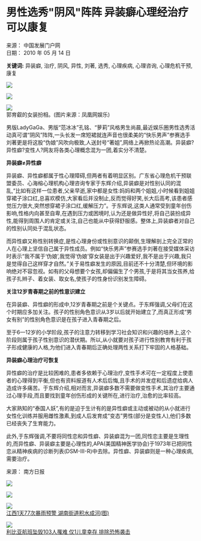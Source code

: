 # 男性选秀"阴风"阵阵 异装癖心理经治疗可以康复

来源： 中国发展门户网  
日期： 2010 年 05 月 14 日  

**关键词:** 异装癖, 治疗, 阴风, 异性, 刘著, 选秀, 心理疾病, 心理咨询, 心理危机干预, 康复

![](http://images.chinagate.cn/images_wb/wa/wa_25.gif)

![](http://images.chinagate.cn/images_wb/wa/wa_26.gif)

![](http://i1.ce.cn/sci/xlty/201005/13/W020100513476335576844.jpg)  
郭育叡的女装扮相。(图片来源：凤凰网娱乐)

男版LadyGaGa、男版“范冰冰”孔铭、“萝莉”风格男生尚晨,最近娱乐圈男性选秀活动真可谓“阴风”阵阵,一头长发一席短裙就连声音也很柔美的“快乐男声”参赛选手刘著更是将这股“伪娘”风吹向极致,人送封号“著姐”,网络上再掀热论高潮。异装癖?异性癖?变性人?网友将各类心理概念混为一团,着实分不清楚。

**异装癖≠异性癖**

异装癖、异性癖都属于性心理障碍,但两者有着明显区别。广东省心理危机干预联盟委员、心海榕心理机构心理咨询专家于东辉介绍,异装癖是对性别认同的混乱,“比如有这样一位患者,父亲早逝,家中都是女性:妈妈和两个姐姐,小时候看到姐姐穿裙子涂口红,总喜欢模仿,大家看后并没制止,反而觉得好笑,长大后高考,该患者感觉压力很大,突然想穿裙子涂口红,缓解压力”。于东辉说,这类人通常受到童年创伤影响,性格内向甚至自卑,在遇到压力或困境时,认为还是做异性好,将自己装扮成异性,能得到周围人的肯定或关注,自己也能从中获得舒服感。整体上,异装癖者对自己的性别认同处于混乱状态。

而异性癖又称性别转换症,是性心理身份或性别意识的颠倒,生理解剖上完全正常的人在心理上坚信自己属于异性成员。例如“快乐男声”参赛选手刘著在接受媒体采访时表示“我不属于‘伪娘’,我觉得‘伪娘’穿女装是出于兴趣爱好,我不是出于兴趣,我只是觉得自己这样穿才自然。”关于易性癖发生的原因,目前还不十分清楚,但环境的影响绝对不容忽视。如有的父母想要个女孩,却偏偏生了个男孩,于是将其当女孩养,给孩子扎辫子、着女装、取女名,使孩子的性身份识别发生障碍。

**关注12岁青春期之前的性意识建立**

在异装癖、异性癖的形成中,12岁青春期之前是个关键点。于东辉强调,父母们在这个时期应多加关注。孩子的性别角色意识从3岁以后就开始建立了,而真正形成“男女有别”的性别角色意识是在孩子进入青春期之后。

至于6—12岁的小学阶段,孩子的注意力转移到学习社会知识和兴趣的培养上,这个阶段则属于孩子性别意识的潜伏期。所以,从小就要对孩子进行性别教育有利于孩子形成健康的人格,为他们进入青春期后正确处理两性关系打下牢固的人格基础。

**异装癖心理治疗可恢复**

异性癖的治疗是比较困难的,患者多依赖于心理治疗,变性手术可在一定程度上使患者的心理得到平衡,但也有资料报道有人术后后悔,且手术的并发症和后遗症给病人造成许多痛苦。于东辉介绍,相对而言,异装癖多数不需要做变性手术,其治疗主要通过心理手段,而且要找到童年创伤形成的关键所在,进行治疗,治愈的比率较高。

大家熟知的“泰国人妖”,有的是迫于生计有的是异性癖或主动或被动的从小就进行女性化训练并服用雌性激素,到成人后发育成“变态”男性(部分是变性人),他们多数已经丧失了生育能力。

此外,于东辉强调,不要将同性恋和异性癖、异装癖混为一团,同性恋主要是生理性的,而异性癖、异装癖主要是心理性的,APA(美国精神医学协会)于1973年已把同性恋从精神疾病的诊断列表(DSM-III-R)中去除。异性癖、异装癖则是一种心理疾病,需要治疗。

来源： 南方日报

![](http://images.chinagate.cn/images_wb/2007/gw_34.gif)

![](http://images.chinagate.cn/images_wb/2007/gw_32.gif)

![](http://images.chinagate.cn/attachement/jpg/site1020/20100514/000cf1bdce110d56ecdb0c.jpg)  
[江西1天77次暴雨预警 湖南街道积水成河(图)](../../../povertyrelief/2010-05/14/content_20040682.htm)

![](http://images.chinagate.cn/attachement/jpg/site1020/20100513/000cf1a487860d5592b204.jpg)  
[利比亚航班坠毁103人罹难 仅1儿童幸存 排除恐怖袭击](../../../photonews/2010-05/13/content_20030922.htm)